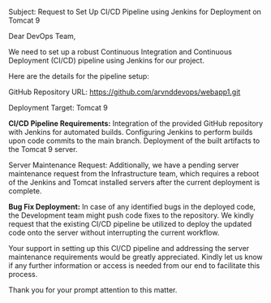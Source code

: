 Subject: Request to Set Up CI/CD Pipeline using Jenkins for Deployment on Tomcat 9

Dear DevOps Team,

We need to set up a robust Continuous Integration and Continuous Deployment (CI/CD) pipeline using Jenkins for our project.

Here are the details for the pipeline setup:

GitHub Repository URL: https://github.com/arvnddevops/webapp1.git

Deployment Target: Tomcat 9

**CI/CD Pipeline Requirements:**
Integration of the provided GitHub repository with Jenkins for automated builds.
Configuring Jenkins to perform builds upon code commits to the main branch.
Deployment of the built artifacts to the Tomcat 9 server.

Server Maintenance Request:
Additionally, we have a pending server maintenance request from the Infrastructure team, which requires a reboot of the Jenkins and Tomcat installed servers after the current deployment is complete.

**Bug Fix Deployment:**
In case of any identified bugs in the deployed code, the Development team might push code fixes to the repository. We kindly request that the existing CI/CD pipeline be utilized to deploy the updated code onto the server without interrupting the current workflow.

Your support in setting up this CI/CD pipeline and addressing the server maintenance requirements would be greatly appreciated. Kindly let us know if any further information or access is needed from our end to facilitate this process.

Thank you for your prompt attention to this matter.

